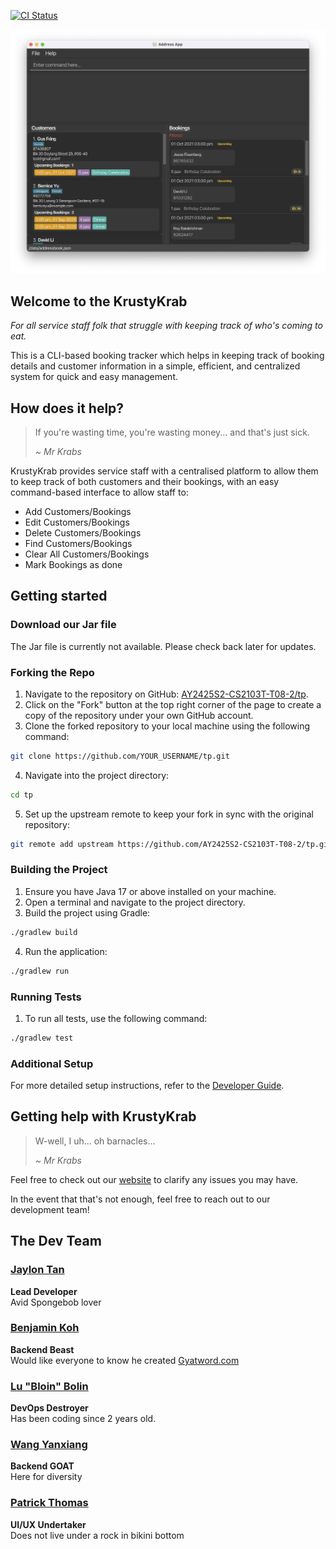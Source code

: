 [![CI Status](https://github.com/AY2425S2-CS2103T-T08-2/tp/workflows/Java%20CI/badge.svg)](https://github.com/AY2425S2-CS2103T-T08-2/tp/actions)

![Ui](docs/images/Ui.png)

## Welcome to the KrustyKrab

_For all service staff folk that struggle with keeping track of who's coming to eat._

This is a CLI-based booking tracker which helps in keeping track of booking details and customer information in a simple, efficient, and centralized system for quick and easy management.

## How does it help?

> If you're wasting time, you're wasting money... and that's just sick.
>
> _~ Mr Krabs_

KrustyKrab provides service staff with a centralised platform to allow them to keep track of both customers and their bookings, with an easy command-based interface to allow staff to:

- Add Customers/Bookings
- Edit Customers/Bookings
- Delete Customers/Bookings
- Find Customers/Bookings
- Clear All Customers/Bookings
- Mark Bookings as done

## Getting started

### Download our Jar file

The Jar file is currently not available. Please check back later for updates.

### Forking the Repo

1. Navigate to the repository on GitHub: [AY2425S2-CS2103T-T08-2/tp](https://github.com/AY2425S2-CS2103T-T08-2/tp).
2. Click on the "Fork" button at the top right corner of the page to create a copy of the repository under your own GitHub account.
3. Clone the forked repository to your local machine using the following command:

```sh
git clone https://github.com/YOUR_USERNAME/tp.git
```

4. Navigate into the project directory:

```sh
cd tp
```

5. Set up the upstream remote to keep your fork in sync with the original repository:

```sh
git remote add upstream https://github.com/AY2425S2-CS2103T-T08-2/tp.git
```

### Building the Project

1. Ensure you have Java 17 or above installed on your machine.
2. Open a terminal and navigate to the project directory.
3. Build the project using Gradle:

```sh
./gradlew build
```

4. Run the application:

```sh
./gradlew run
```

### Running Tests

1. To run all tests, use the following command:

```sh
./gradlew test
```

### Additional Setup

For more detailed setup instructions, refer to the [Developer Guide](https://ay2425s2-cs2103t-t08-2.github.io/tp/DeveloperGuide.html).

## Getting help with KrustyKrab

> W-well, I uh... oh barnacles...
>
> _~ Mr Krabs_

Feel free to check out our [website](https://ay2425s2-cs2103t-t08-2.github.io/tp/) to clarify any issues you may have.

In the event that that's not enough, feel free to reach out to our development team!

## The Dev Team

### [Jaylon Tan](https://github.com/jaylontan)

**Lead Developer**  
Avid Spongebob lover

### [Benjamin Koh](https://github.com/ben926)

**Backend Beast**  
Would like everyone to know he created [Gyatword.com](https://gyatword.com)

### [Lu "Bloin" Bolin](https://github.com/LuBolin)

**DevOps Destroyer**  
Has been coding since 2 years old.

### [Wang Yanxiang](https://github.com/isawangyx)

**Backend GOAT**  
Here for diversity

### [Patrick Thomas](https://github.com/pastchum)

**UI/UX Undertaker**  
Does not live under a rock in bikini bottom
